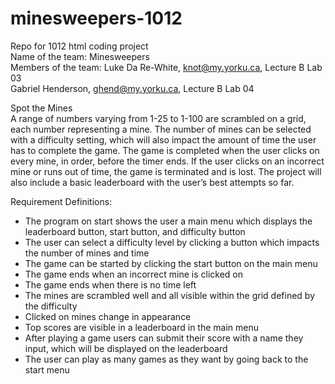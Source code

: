 # minesweepers-1012
Repo for 1012 html coding project  
Name of the team: Minesweepers  
Members of the team: Luke Da Re-White, knot@my.yorku.ca, Lecture B Lab 03  
Gabriel Henderson, ghend@my.yorku.ca, Lecture  B Lab 04  

Spot the Mines  
A range of numbers varying from 1-25 to 1-100 are scrambled on a grid, each number representing a mine. The number of mines can be selected with a difficulty setting, which will also impact the amount of time the user has to complete the game. The game is completed when the user clicks on every mine, in order, before the timer ends. If the user clicks on an incorrect mine or runs out of time, the game is terminated and is lost. The project will also include a basic leaderboard with the user’s best attempts so far.  

Requirement Definitions:  
* The program on start shows the user a main menu which displays the leaderboard button, start button, and difficulty button
* The user can select a difficulty level by clicking a button which impacts the number of mines and time
* The game can be started by clicking the start button on the main menu
* The game ends when an incorrect mine is clicked on  
* The game ends when there is no time left  
* The mines are scrambled well and all visible within the grid defined by the difficulty
* Clicked on mines change in appearance  
* Top scores are visible in a leaderboard in the main menu
* After playing a game users can submit their score with a name they input, which will be displayed on the leaderboard
* The user can play as many games as they want by going back to the start menu
